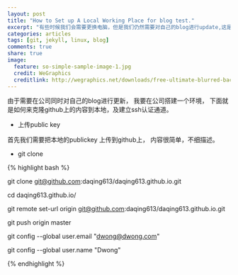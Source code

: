 ```yaml
---
layout: post
title: "How to Set up A Local Working Place for blog test."
excerpt: "有些时候我们会需要更换电脑，但是我们仍然需要对自己的blog进行update,这是就需要创建本地环境。" 
categories: articles
tags: [git, jekyll, linux, blog]
comments: true
share: true
image:
  feature: so-simple-sample-image-1.jpg
  credit: WeGraphics
  creditlink: http://wegraphics.net/downloads/free-ultimate-blurred-background-pack/
---
```


由于需要在公司同时对自己的blog进行更新， 我要在公司搭建一个环境， 下面就是如何来克隆github上的内容到本地，及建立ssh认证通道。 



* 上传public key 

首先我们需要把本地的publickey 上传到github上， 内容很简单，不细描述。 


* git clone

{%  highlight bash %}

git clone git@github.com:daqing613/daqing613.github.io.git 

cd daqing613.github.io/ 

git remote set-url origin git@github.com:daqing613/daqing613.github.io.git

git push origin master 

git config --global user.email "dwong@dwong.com"

git config --global user.name "Dwong"

{% endhighlight %}





